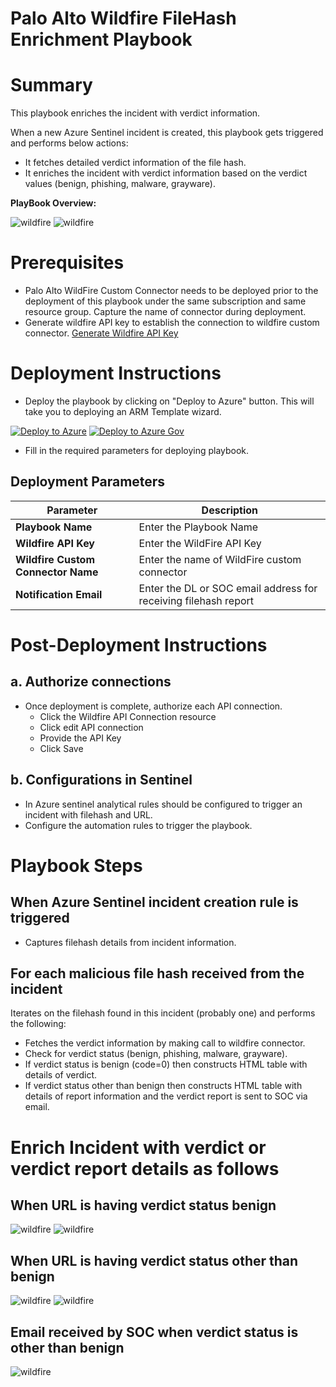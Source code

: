 # Palo Alto Wildfire FileHash Enrichment Playbook
# Summary
This playbook enriches the incident with verdict information.

When a new Azure Sentinel incident is created, this playbook gets triggered and performs below actions:
- It fetches detailed verdict information of the file hash.
- It enriches the incident with verdict information based on the verdict values (benign, phishing, malware, grayware).

**PlayBook Overview:**

![wildfire](./Images/PlaybookdesignerLight.png)
![wildfire](./Images/PlaybookdesignerDark.png)

# Prerequisites 
- Palo Alto WildFire Custom Connector needs to be deployed prior to the deployment of this playbook under the same subscription and same resource group. Capture the name of connector during deployment.
- Generate wildfire API key to establish the connection to wildfire custom connector. [Generate Wildfire API Key](https://wildfire.paloaltonetworks.com/wildfire/dashboard)

# Deployment Instructions 
- Deploy the playbook by clicking on "Deploy to Azure" button. This will take you to deploying an ARM Template wizard.

[![Deploy to Azure](https://aka.ms/deploytoazurebutton)](https://portal.azure.com/#create/Microsoft.Template/uri/https%3A%2F%2Fraw.githubusercontent.com%2FAzure%2FAzure-Sentinel%2Fmaster%2FPlaybooks%2FPaloAlto-Wildfire%2FPlaybooks%2FWildfire_Filehash_Enrichment%2Fazuredeploy.json)
[![Deploy to Azure Gov](https://aka.ms/deploytoazuregovbutton)](https://portal.azure.us/#create/Microsoft.Template/uri/https%3A%2F%2Fraw.githubusercontent.com%2FAzure%2FAzure-Sentinel%2Fmaster%2FPlaybooks%2FPaloAlto-Wildfire%2FPlaybooks%2FWildfire_Filehash_Enrichment%2Fazuredeploy.json)

- Fill in the required parameters for deploying playbook.
## Deployment Parameters

| Parameter  | Description |
| ------------- | ------------- |
| **Playbook Name** | Enter the Playbook Name|
| **Wildfire API Key**  | Enter the WildFire API Key | 
| **Wildfire Custom Connector Name** | Enter the name of WildFire custom connector |
| **Notification Email** | Enter the DL or SOC email address for receiving filehash report|

# Post-Deployment Instructions 
## a. Authorize connections
* Once deployment is complete, authorize each API connection.
  - Click the Wildfire API Connection resource
  - Click edit API connection
  - Provide the API Key
  - Click Save

## b. Configurations in Sentinel
- In Azure sentinel analytical rules should be configured to trigger an incident with filehash and URL. 
- Configure the automation rules to trigger the playbook.

# Playbook Steps
## When Azure Sentinel incident creation rule is triggered

- Captures filehash details from incident information.

 ## For each malicious file hash received from the incident
 Iterates on the filehash found in this incident (probably one) and performs the following:
- Fetches the verdict information by making call to wildfire connector.
- Check for verdict status (benign, phishing, malware, grayware).
- If verdict status is benign (code=0) then constructs HTML table with details of verdict.
- If verdict status other than benign then constructs HTML table with details of report information and the verdict report is sent to SOC via email.

# Enrich Incident with verdict or verdict report details as follows
## **When URL is having verdict status benign** 

 ![wildfire](./Images/IncidentCommentLight1.png)
 ![wildfire](./Images/IncidentCommentDark1.png)

## **When URL is having verdict status other than benign** 

 ![wildfire](./Images/IncidentCommentLight2.png)
 ![wildfire](./Images/IncidentCommentDark2.png)

## **Email received by SOC when verdict status is other than benign**

 ![wildfire](./Images/Email.jpg) 